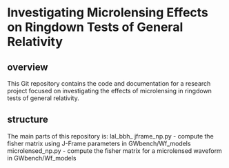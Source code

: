 # Investigating Microlensing Effects on Ringdown Tests of General Relativity
## overview
This Git repository contains the code and documentation for a research project focused on investigating the effects of microlensing in ringdown tests of general relativity. 
## structure 
The main parts of this repository is:
lal_bbh_ jframe_np.py -  compute the fisher matrix using J-Frame parameters in GWbench/Wf_models
microlensed_np.py - compute the fisher matrix for a microlensed waveform in GWbench/Wf_models



